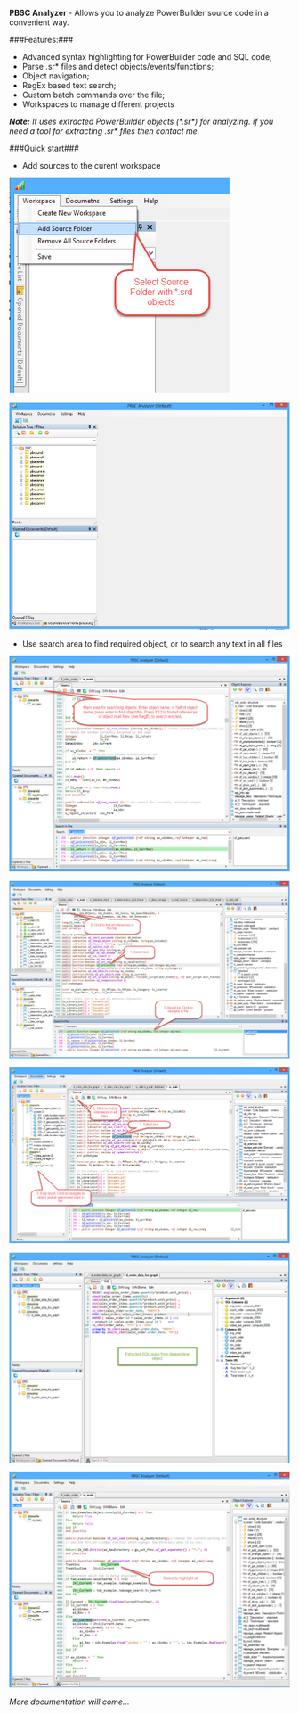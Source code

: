 
**PBSC Analyzer** - Allows you to analyze PowerBuilder source code in a convenient way.

###Features:###
* Advanced syntax highlighting for PowerBuilder code and SQL code;
* Parse .sr\* files and detect objects/events/functions;
* Object navigation;
* RegEx based text search;
* Custom batch commands over the file;
* Workspaces to manage different projects

_**Note:** It uses extracted PowerBuilder objects (\*.sr\*) for analyzing. if you need a tool for extracting .sr\* files then contact me._

###Quick start###
* Add sources to the curent workspace

![](/docimages/2016-08-31_18-53-28.jpg)

![](/docimages/2016-08-31_18-54-19.jpg)

* Use search area to find required object, or to search any text in all files
 
![](/docimages/2016-08-31_18-56-56.jpg)

![](/docimages/2016-08-31_18-59-18.jpg)

![](/docimages/2016-08-31_20-06-15.jpg)

![](/docimages/2016-08-31_19-06-03.jpg)

![](/docimages/2016-08-31_18-56-30.jpg)

*More documentation will come...*
